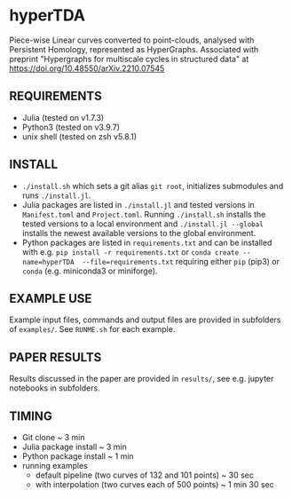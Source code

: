 # hyperTDA
Piece-wise Linear curves converted to point-clouds, analysed with Persistent Homology, represented as HyperGraphs.
Associated with preprint "Hypergraphs for multiscale cycles in structured data" at https://doi.org/10.48550/arXiv.2210.07545

## REQUIREMENTS
- Julia (tested on v1.7.3)
- Python3 (tested on v3.9.7)
- unix shell (tested on zsh v5.8.1)

## INSTALL
- `./install.sh` which sets a git alias `git root`, initializes submodules and 
  runs `./install.jl`.
- Julia packages are listed in `./install.jl` and tested versions in `Manifest.toml` and `Project.toml`. Running `./install.sh` installs the tested versions to a local environment and `./install.jl --global` installs the newest available versions to the global environment.
- Python packages are listed in `requirements.txt` and can be installed with 
  e.g. `pip install -r requirements.txt` or `conda create --name=hyperTDA 
  --file=requirements.txt` requiring either `pip` (pip3) or `conda` (e.g. miniconda3 or miniforge).

## EXAMPLE USE
Example input files, commands and output files are provided in subfolders of `examples/`. See `RUNME.sh` for each example.

## PAPER RESULTS
Results discussed in the paper are provided in `results/`, see e.g. jupyter notebooks in subfolders.

## TIMING
- Git clone ~ 3 min
- Julia package install ~ 3 min
- Python package install ~ 1 min
- running examples
  - default pipeline (two curves of 132 and 101 points) ~ 30 sec
  - with interpolation (two curves each of 500 points) ~ 1 min 30 sec
